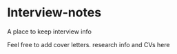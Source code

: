 # Interview-notes
A place to keep interview info

Feel free to add cover letters. research info and CVs here